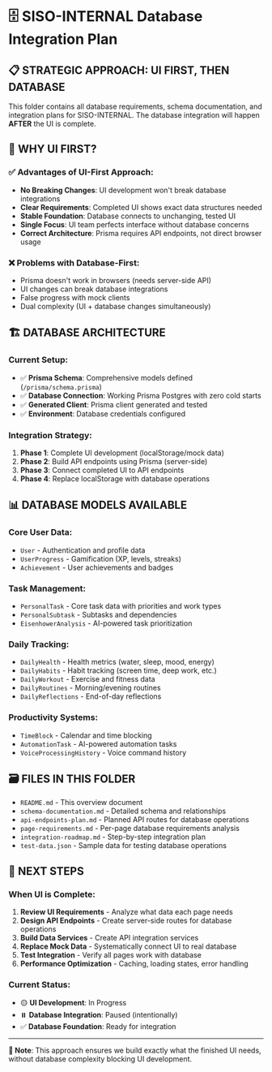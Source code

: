 # 🗄️ SISO-INTERNAL Database Integration Plan

## 📋 **STRATEGIC APPROACH: UI FIRST, THEN DATABASE**

This folder contains all database requirements, schema documentation, and integration plans for SISO-INTERNAL. The database integration will happen **AFTER** the UI is complete.

## 🎯 **WHY UI FIRST?**

### ✅ **Advantages of UI-First Approach:**
- **No Breaking Changes**: UI development won't break database integrations
- **Clear Requirements**: Completed UI shows exact data structures needed
- **Stable Foundation**: Database connects to unchanging, tested UI
- **Single Focus**: UI team perfects interface without database concerns
- **Correct Architecture**: Prisma requires API endpoints, not direct browser usage

### ❌ **Problems with Database-First:**
- Prisma doesn't work in browsers (needs server-side API)
- UI changes can break database integrations
- False progress with mock clients
- Dual complexity (UI + database changes simultaneously)

## 🏗️ **DATABASE ARCHITECTURE**

### **Current Setup:**
- ✅ **Prisma Schema**: Comprehensive models defined (`/prisma/schema.prisma`)
- ✅ **Database Connection**: Working Prisma Postgres with zero cold starts
- ✅ **Generated Client**: Prisma client generated and tested
- ✅ **Environment**: Database credentials configured

### **Integration Strategy:**
1. **Phase 1**: Complete UI development (localStorage/mock data)
2. **Phase 2**: Build API endpoints using Prisma (server-side)
3. **Phase 3**: Connect completed UI to API endpoints
4. **Phase 4**: Replace localStorage with database operations

## 📊 **DATABASE MODELS AVAILABLE**

### **Core User Data:**
- `User` - Authentication and profile data
- `UserProgress` - Gamification (XP, levels, streaks)
- `Achievement` - User achievements and badges

### **Task Management:**
- `PersonalTask` - Core task data with priorities and work types
- `PersonalSubtask` - Subtasks and dependencies
- `EisenhowerAnalysis` - AI-powered task prioritization

### **Daily Tracking:**
- `DailyHealth` - Health metrics (water, sleep, mood, energy)
- `DailyHabits` - Habit tracking (screen time, deep work, etc.)
- `DailyWorkout` - Exercise and fitness data
- `DailyRoutines` - Morning/evening routines
- `DailyReflections` - End-of-day reflections

### **Productivity Systems:**
- `TimeBlock` - Calendar and time blocking
- `AutomationTask` - AI-powered automation tasks
- `VoiceProcessingHistory` - Voice command history

## 🗃️ **FILES IN THIS FOLDER**

- `README.md` - This overview document
- `schema-documentation.md` - Detailed schema and relationships
- `api-endpoints-plan.md` - Planned API routes for database operations
- `page-requirements.md` - Per-page database requirements analysis
- `integration-roadmap.md` - Step-by-step integration plan
- `test-data.json` - Sample data for testing database operations

## 🚀 **NEXT STEPS**

### **When UI is Complete:**
1. **Review UI Requirements** - Analyze what data each page needs
2. **Design API Endpoints** - Create server-side routes for database operations
3. **Build Data Services** - Create API integration services
4. **Replace Mock Data** - Systematically connect UI to real database
5. **Test Integration** - Verify all pages work with database
6. **Performance Optimization** - Caching, loading states, error handling

### **Current Status:**
- 🟡 **UI Development**: In Progress
- ⏸️ **Database Integration**: Paused (intentionally)
- ✅ **Database Foundation**: Ready for integration

---

**📝 Note**: This approach ensures we build exactly what the finished UI needs, without database complexity blocking UI development.